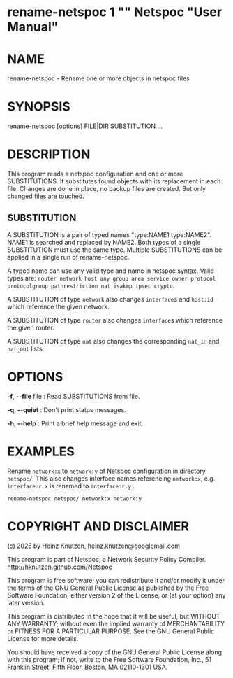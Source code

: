 # rename-netspoc 1 "" Netspoc "User Manual"

# NAME

rename-netspoc - Rename one or more objects in netspoc files

# SYNOPSIS

rename-netspoc [options] FILE|DIR SUBSTITUTION ...

# DESCRIPTION

This program reads a netspoc configuration and one or more
SUBSTITUTIONS. It substitutes found objects with its replacement in
each file. Changes are done in place, no backup files are created. But
only changed files are touched.

## SUBSTITUTION

A SUBSTITUTION is a pair of typed names "type:NAME1 type:NAME2".
NAME1 is searched and replaced by NAME2. Both types of a single
SUBSTITUTION must use the same type.
Multiple SUBSTITUTIONS can be applied in a single run of rename-netspoc.

A typed name can use any valid type and name in netspoc syntax.
Valid types are: `router network host any group area service owner
protocol protocolgroup pathrestriction nat isakmp ipsec crypto`.

A SUBSTITUTION of type `network` also changes `interface`s and `host:id`
which reference the given network.

A SUBSTITUTION of type `router` also changes `interface`s
which reference the given router.

A SUBSTITUTION of type `nat` also changes the corresponding
`nat_in` and `nat_out` lists.

# OPTIONS

**-f**, **--file** file
:   Read SUBSTITUTIONS from file.

**-q**, **--quiet**
:   Don't print status messages.

**-h**, **--help**
:   Print a brief help message and exit.

# EXAMPLES

Rename `network:x` to `network:y` of Netspoc configuration in
directory `netspoc/`.
This also changes interface names referencing `network:x`,
e.g. `interface:r.x` is renamed to `interface:r.y` .

`rename-netspoc netspoc/ network:x network:y`

# COPYRIGHT AND DISCLAIMER

(c) 2025 by Heinz Knutzen, heinz.knutzen@googlemail.com

This program is part of Netspoc, a Network Security Policy Compiler.
http://hknutzen.github.com/Netspoc

This program is free software; you can redistribute it and/or modify
it under the terms of the GNU General Public License as published by
the Free Software Foundation; either version 2 of the License, or
(at your option) any later version.

This program is distributed in the hope that it will be useful,
but WITHOUT ANY WARRANTY; without even the implied warranty of
MERCHANTABILITY or FITNESS FOR A PARTICULAR PURPOSE.  See the
GNU General Public License for more details.

You should have received a copy of the GNU General Public License along
with this program; if not, write to the Free Software Foundation, Inc.,
51 Franklin Street, Fifth Floor, Boston, MA 02110-1301 USA.
